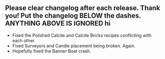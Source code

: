 Please clear changelog after each release.
Thank you!
Put the changelog BELOW the dashes. ANYTHING ABOVE IS IGNORED
hi
-----------------
- Fixed the Polished Calcite and Calcite Bricks recipes conflicting with each other.
- Fixed Surveyors and Candle placement being broken. Again.
- Hopefully fixed the Banner Boat crash.
